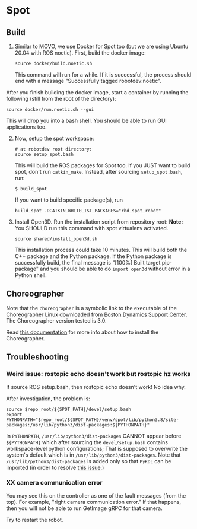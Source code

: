 # Spot

## Build

1. Similar to MOVO, we use Docker for Spot too (but we are using
   Ubuntu 20.04 with ROS noetic). First, build the docker image:
   ```
   source docker/build.noetic.sh
   ```
   This command will run for a while. If it is successful,
   the process should end with a message "Successfully tagged robotdev:noetic".


  After you finish building the docker image, start a container
  by running the following (still from the root of the directory):
  ```
  source docker/run.noetic.sh --gui
  ```
  This will drop you into a bash shell. You should be able to run GUI applications too.

2. Now, setup the spot workspace:
   ```
   # at robotdev root directory:
   source setup_spot.bash
   ```
   This will build the ROS packages for Spot too.
   If you JUST want to build spot, don't run `catkin_make`. Instead,
   after sourcing `setup_spot.bash`, run:

   ```
   $ build_spot
   ```
   If you want to build specific package(s), run
   ```
   build_spot -DCATKIN_WHITELIST_PACKAGES="rbd_spot_robot"
   ```

3. Install Open3D. Run the installation script from repository root:
   **Note:** You SHOULD run this command with spot virtualenv activated.
   ```
   source shared/install_open3d.sh
   ```
   This installation process could take 10 minutes. This will build
   both the C++ package and the Python package. If the Python package
   is successfully build, the final message is "[100%] Built target pip-package"
   and you should be able to do `import open3d` without error in a Python shell.




## Choreographer

Note that the `choreographer` is a symbolic link
to the executable of the Choreographer Linux
downloaded from [Boston Dynamics Support Center](https://support.bostondynamics.com/s/downloads).
The Choreographer version tested is 3.0.

Read [this documentation](https://support.bostondynamics.com/s/article/How-to-Install-Choreographer) for more info
about how to install the Choreographer.


## Troubleshooting

### Weird issue: rostopic echo doesn't work but rostopic hz works
If source ROS setup.bash, then rostopic echo doesn't work!
No idea why.

After investigation, the problem is:
```
source $repo_root/${SPOT_PATH}/devel/setup.bash
export PYTHONPATH="$repo_root/${SPOT_PATH}/venv/spot/lib/python3.8/site-packages:/usr/lib/python3/dist-packages:${PYTHONPATH}"
```
In `PYTHONPATH`, `/usr/lib/python3/dist-packages` CANNOT appear before `${PYTHONPATH}`
which after sourcing the `devel/setup.bash` contains workspace-level python configurations;
That is supposed to overwrite the system's default which is in `/usr/lib/python3/dist-packages`.
Note that `/usr/lib/python3/dist-packages` is added only so that `PyKDL` can be imported (in order to resolve [this issue](https://answers.ros.org/question/380142/how-to-install-tf2_geometry_msgs-dependency-pykdl/?answer=395887#post-id-395887).)


### XX camera communication error
You may see this on the controller as one of the fault messages (from the top).
For example, "right camera communication error."
If that happens, then you will not be able to run GetImage gRPC for that camera.

Try to restart the robot.
